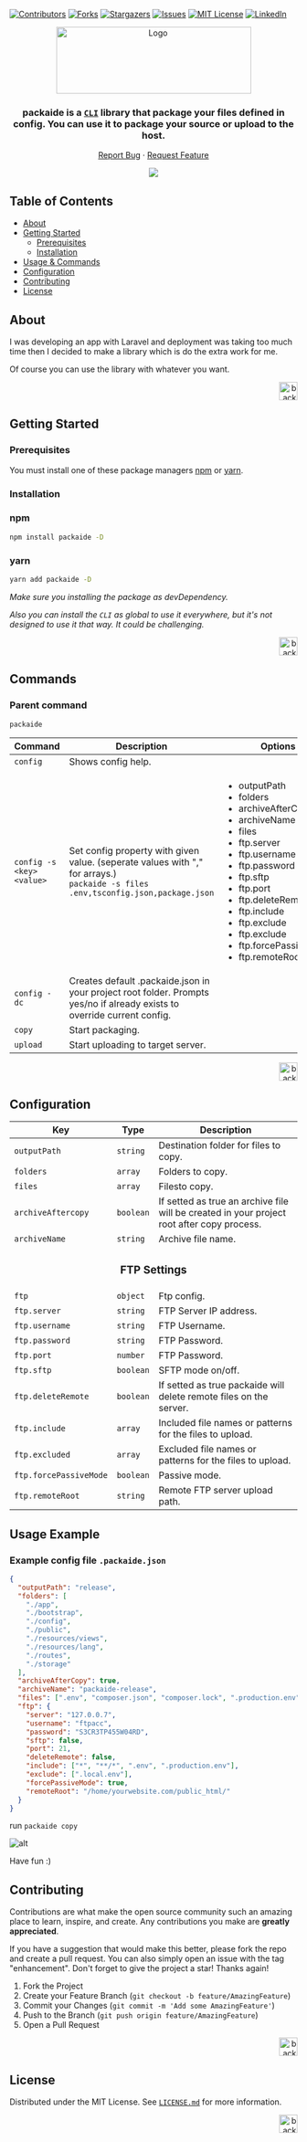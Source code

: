 [![Contributors][contributors-shield]][contributors-url]
[![Forks][forks-shield]][forks-url]
[![Stargazers][stars-shield]][stars-url]
[![Issues][issues-shield]][issues-url]
[![MIT License][license-shield]][license-url]
[![LinkedIn][linkedin-shield]][linkedin-url]

<div align="center">
  <a href="https://github.com/serhatkaya/packaide/">
    <img src="https://user-images.githubusercontent.com/59228830/184989231-3732cefe-9d21-4184-999c-1b9fdb925a86.png" alt="Logo" height="117" width="341" >
  </a>

  <h3 align="center">packaide is a <code><a href="https://www.w3schools.com/whatis/whatis_cli.asp">CLI</a></code> library that package your files defined in config. You can use it to package your source or upload to the host.</h3>

  <p align="center">
    <a href="https://github.com/serhatkaya/packaide/issues">Report Bug</a>
    ·
    <a href="https://github.com/serhatkaya/packaide/issues">Request Feature</a>
  </p>
</div>

<p align="center">
<a href="https://www.buymeacoffee.com/serhatkaya" target="_blank"><img src="https://www.buymeacoffee.com/assets/img/custom_images/orange_img.png"/>
  </a>
</p>

<!-- TABLE OF CONTENTS -->
  <h2>Table of Contents</h2>
  <ul>
    <li>
      <a href="#about">About</a>
    </li>
    <li>
      <a href="#getting-started">Getting Started</a>
      <ul>
        <li><a href="#prerequisites">Prerequisites</a></li>
        <li><a href="#installation">Installation</a></li>
      </ul>
    </li>
    <li><a href="#commands">Usage & Commands</a></li>
    <li><a href="#configuration">Configuration</a></li>
    <li><a href="#contributing">Contributing</a></li>
    <li><a href="#license">License</a></li>
  </ul>

<!-- ABOUT THE PROJECT -->

## About

I was developing an app with Laravel and deployment was taking too much time then I decided to make a library which is do the extra work for me.

Of course you can use the library with whatever you want.

<p align="right">
<a href="#top">
<img src="https://user-images.githubusercontent.com/59228830/184758472-3ac6aa49-c19a-4abe-bb3d-cf5fc4845e33.png" width="32" alt="back to top" height="32" />
</a>
</p>

<!-- GETTING STARTED -->

## Getting Started

### Prerequisites

You must install one of these package managers [npm](https://github.com/npm) or [yarn](https://github.com/yarnpkg).

### Installation

### npm

```sh
npm install packaide -D
```

### yarn

```sh
yarn add packaide -D
```

_Make sure you installing the package as devDependency._

_Also you can install the `CLI` as global to use it everywhere, but it's not designed to use it that way. It could be challenging._

<p align="right">
<a href="#top">
<img src="https://user-images.githubusercontent.com/59228830/184758472-3ac6aa49-c19a-4abe-bb3d-cf5fc4845e33.png" width="32" alt="back to top" height="32" />
</a>
</p>

## Commands

### Parent command

`packaide`

<table class="tg">
  <thead>
    <tr >
      <th class="tg-0pky" colspan="2">Command</th>
      <th class="tg-0pky">Description</th>
      <th class="tg-0pky">Options</th>
    </tr>
  </thead>
  <tbody>
    <tr>
      <td class="tg-0pky"  colspan="2"><code>config</code></td>
      <td class="tg-0pky">Shows config help.</td>
      <td class="tg-0pky"></td>
    </tr>
    <tr>
      <td class="tg-0pky" colspan="2"><code>config -s &lt;key&gt; &lt;value&gt;</code></td>
      <td class="tg-0pky">Set config property with given value. (seperate values with "," for arrays.)
      <br/>
       <code>packaide -s files .env,tsconfig.json,package.json</code>
      </td>
      <td class="tg-0pky"><ul>
      <li>outputPath</li>
      <li>folders</li>
      <li>archiveAfterCopy</li>
      <li>archiveName</li>
      <li>files</li>
      <li>ftp.server</li>
      <li>ftp.username</li>
      <li>ftp.password</li>
      <li>ftp.sftp</li>
      <li>ftp.port</li>
      <li>ftp.deleteRemote</li>
      <li>ftp.include</li>
      <li>ftp.exclude</li>
      <li>ftp.exclude</li>
      <li>ftp.forcePassiveMode</li>
      <li>ftp.remoteRoot</li>
      </ul></td>
    </tr>
    <tr>
      <td class="tg-0pky"  colspan="2"><code>config -dc</code></td>
      <td class="tg-0pky">Creates default .packaide.json in your project root folder. Prompts yes/no if already exists to override current config.</td>
      <td class="tg-0pky"></td>
    </tr>
    <tr>
      <td class="tg-0pky"  colspan="2"><code>copy</code></td>
      <td class="tg-0pky">Start packaging.</td>
      <td class="tg-0pky"></td>
    </tr>
    <tr>
      <td class="tg-0pky"  colspan="2"><code>upload</code></td>
      <td class="tg-0pky">Start uploading to target server.</td>
      <td class="tg-0pky"></td>
    </tr>
  </tbody>
</table>

<p align="right">
<a href="#top">
<img src="https://user-images.githubusercontent.com/59228830/184758472-3ac6aa49-c19a-4abe-bb3d-cf5fc4845e33.png" width="32" alt="back to top" height="32" />
</a>
</p>

## Configuration

<table class="tg">
  <thead>
    <tr >
      <th class="tg-0pky" >Key</th>
      <th class="tg-0pky">Type</th>
      <th class="tg-0pky">Description</th>
    </tr>
  </thead>
  <tbody>
    <tr>
      <td class="tg-0pky"  ><code>outputPath</code></td>
      <td class="tg-0pky"><code>string</code></td>
      <td class="tg-0pky">Destination folder for files to copy.</td>
    </tr>
    <tr>
      <td class="tg-0pky"  ><code>folders</code></td>
      <td class="tg-0pky"><code>array</code></td>
      <td class="tg-0pky">Folders to copy.</td>
    </tr>
    <tr>
      <td class="tg-0pky"  ><code>files</code></td>
      <td class="tg-0pky"><code>array</code></td>
      <td class="tg-0pky">Filesto copy.</td>
    </tr>
    <tr>
      <td class="tg-0pky"  ><code>archiveAftercopy</code></td>
      <td class="tg-0pky"><code>boolean</code></td>
      <td class="tg-0pky">If setted as true an archive file will be created in your project root after copy process.</td>
    </tr>
    <tr>
      <td class="tg-0pky"  ><code>archiveName</code></td>
      <td class="tg-0pky"><code>string</code></td>
      <td class="tg-0pky">Archive file name.</td>
    </tr>
    <tr>
      <td colspan=3> <h3 align="center">FTP Settings</h3></td>
    </tr>
    <tr>
      <td><code>ftp</code></td>
      <td><code>object</code></td>
      <td>Ftp config.</td>
    </tr>
    <tr>
      <td><code>ftp.server</code></td>
      <td><code>string</code></td>
      <td>FTP Server IP address.</td>
    </tr>
    <tr>
      <td><code>ftp.username</code></td>
      <td><code>string</code></td>
      <td>FTP Username.</td>
    </tr>
    <tr>
      <td><code>ftp.password</code></td>
      <td><code>string</code></td>
      <td>FTP Password.</td>
    </tr>
    <tr>
      <td><code>ftp.port</code></td>
      <td><code>number</code></td>
      <td>FTP Password.</td>
    </tr>
    <tr>
      <td><code>ftp.sftp</code></td>
      <td><code>boolean</code></td>
      <td>SFTP mode on/off.</td>
    </tr>
    <tr>
      <td><code>ftp.deleteRemote</code></td>
      <td><code>boolean</code></td>
      <td>If setted as true packaide will delete remote files on the server.</td>
    </tr>
    <tr>
      <td><code>ftp.include</code></td>
      <td><code>array</code></td>
      <td>Included file names or patterns for the files to upload.</td>
    </tr>
    <tr>
      <td><code>ftp.excluded</code></td>
      <td><code>array</code></td>
      <td>Excluded file names or patterns for the files to upload.</td>
    </tr>
    <tr>
      <td><code>ftp.forcePassiveMode</code></td>
      <td><code>boolean</code></td>
      <td>Passive mode.</td>
    </tr>
    <tr>
      <td><code>ftp.remoteRoot</code></td>
      <td><code>string</code></td>
      <td>Remote FTP server upload path.</td>
    </tr>
  </tbody>
</table>

## Usage Example

### Example config file `.packaide.json`

```json
{
  "outputPath": "release",
  "folders": [
    "./app",
    "./bootstrap",
    "./config",
    "./public",
    "./resources/views",
    "./resources/lang",
    "./routes",
    "./storage"
  ],
  "archiveAfterCopy": true,
  "archiveName": "packaide-release",
  "files": [".env", "composer.json", "composer.lock", ".production.env", "artisan"],
  "ftp": {
    "server": "127.0.0.7",
    "username": "ftpacc",
    "password": "S3CR3TP455W04RD",
    "sftp": false,
    "port": 21,
    "deleteRemote": false,
    "include": ["*", "**/*", ".env", ".production.env"],
    "exclude": [".local.env"],
    "forcePassiveMode": true,
    "remoteRoot": "/home/yourwebsite.com/public_html/"
  }
}
```

run `packaide copy`

![alt](https://user-images.githubusercontent.com/59228830/184989640-d24cb686-4b44-468b-aa89-1d6294222076.png)

Have fun :)

## Contributing

Contributions are what make the open source community such an amazing place to learn, inspire, and create. Any contributions you make are **greatly appreciated**.

If you have a suggestion that would make this better, please fork the repo and create a pull request. You can also simply open an issue with the tag "enhancement".
Don't forget to give the project a star! Thanks again!

1. Fork the Project
2. Create your Feature Branch (`git checkout -b feature/AmazingFeature`)
3. Commit your Changes (`git commit -m 'Add some AmazingFeature'`)
4. Push to the Branch (`git push origin feature/AmazingFeature`)
5. Open a Pull Request

<p align="right">
<a href="#top">
<img src="https://user-images.githubusercontent.com/59228830/184758472-3ac6aa49-c19a-4abe-bb3d-cf5fc4845e33.png" width="32" alt="back to top" height="32" />
</a>
</p>

## License

Distributed under the MIT License. See [`LICENSE.md`](https://github.com/serhatkaya/packaide/blob/master/LICENSE.md) for more information.

<p align="right">
<a href="#top">
<img src="https://user-images.githubusercontent.com/59228830/184758472-3ac6aa49-c19a-4abe-bb3d-cf5fc4845e33.png" width="32" alt="back to top" height="32" />
</a>
</p>

[contributors-shield]: https://img.shields.io/github/contributors/serhatkaya/packaide.svg?style=for-the-badge
[contributors-url]: https://github.com/serhatkaya/packaide/graphs/contributors
[forks-shield]: https://img.shields.io/github/forks/serhatkaya/packaide.svg?style=for-the-badge
[forks-url]: https://github.com/serhatkaya/packaide/network/members
[stars-shield]: https://img.shields.io/github/stars/serhatkaya/packaide.svg?style=for-the-badge
[stars-url]: https://github.com/serhatkaya/packaide/stargazers
[issues-shield]: https://img.shields.io/github/issues/serhatkaya/packaide.svg?style=for-the-badge
[issues-url]: https://github.com/serhatkaya/packaide/issues
[license-shield]: https://img.shields.io/github/license/serhatkaya/packaide.svg?style=for-the-badge
[license-url]: https://github.com/serhatkaya/packaide/blob/master/LICENSE.txt
[linkedin-shield]: https://img.shields.io/badge/-LinkedIn-black.svg?style=for-the-badge&logo=linkedin&colorB=555
[linkedin-url]: https://linkedin.com/in/kaya-serhat
